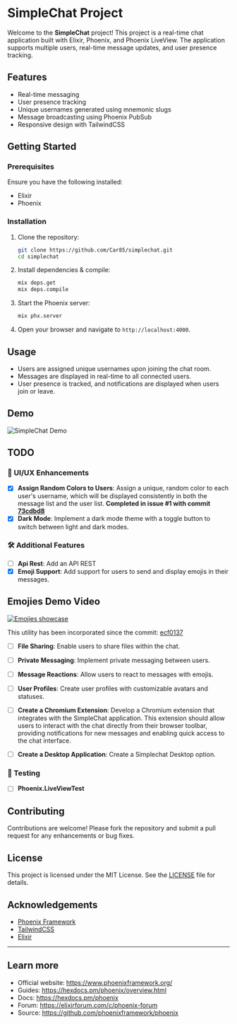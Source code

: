 # SimpleChat Project

Welcome to the **SimpleChat** project! This project is a real-time chat application built with Elixir, Phoenix, and Phoenix LiveView. The application supports multiple users, real-time message updates, and user presence tracking.

## Features

- Real-time messaging
- User presence tracking
- Unique usernames generated using mnemonic slugs
- Message broadcasting using Phoenix PubSub
- Responsive design with TailwindCSS

## Getting Started

### Prerequisites

Ensure you have the following installed:

- Elixir
- Phoenix

### Installation

1. Clone the repository:

    ```sh
    git clone https://github.com/Car85/simplechat.git
    cd simplechat
    ```

2. Install dependencies & compile:

    ```sh
    mix deps.get
    mix deps.compile

    ```

3. Start the Phoenix server:

    ```sh
    mix phx.server
    ```

4. Open your browser and navigate to `http://localhost:4000`.

## Usage

- Users are assigned unique usernames upon joining the chat room.
- Messages are displayed in real-time to all connected users.
- User presence is tracked, and notifications are displayed when users join or leave.

## Demo

![SimpleChat Demo](/assets/simplechat_demo.gif)

## TODO

### 🎨 UI/UX Enhancements

- [x] **Assign Random Colors to Users**: Assign a unique, random color to each user's username, which will be displayed consistently in both the message list and the user list. **Completed in issue #1 with commit [73cdbd8](https://github.com/Car85/simplechat/commit/73cdbd816e4370c7b00c381258cf248a3706b7df)**
- [x] **Dark Mode**: Implement a dark mode theme with a toggle button to switch between light and dark modes.

### 🛠️ Additional Features

- [ ] **Api Rest**: Add an API REST
- [x] **Emoji Support**: Add support for users to send and display emojis in their messages.

## Emojies Demo Video

[![Emojies showcase](https://github.com/user-attachments/assets/4abd308b-b191-4296-a0b6-093db0595794)](https://github.com/user-attachments/assets/4abd308b-b191-4296-a0b6-093db0595794)

This utility has been incorporated since the commit: [ecf0137](https://github.com/Car85/simplechat/commit/ecf0137846bac19dc36526b0da0d7b094b074c26)


- [ ] **File Sharing**: Enable users to share files within the chat.
- [ ] **Private Messaging**: Implement private messaging between users.
- [ ] **Message Reactions**: Allow users to react to messages with emojis.
- [ ] **User Profiles**: Create user profiles with customizable avatars and statuses.
- [ ] **Create a Chromium Extension**: Develop a Chromium extension that integrates with the SimpleChat application. This extension should allow users to interact with the chat directly from their browser toolbar, providing notifications for new messages and enabling quick access to the chat interface.
- [ ] **Create a Desktop Application**: Create a Simplechat Desktop option.


### 🔬  Testing

- [ ] **Phoenix.LiveViewTest**


## Contributing

Contributions are welcome! Please fork the repository and submit a pull request for any enhancements or bug fixes.

## License

This project is licensed under the MIT License. See the [LICENSE](LICENSE) file for details.

## Acknowledgements

- [Phoenix Framework](https://www.phoenixframework.org/)
- [TailwindCSS](https://tailwindcss.com/)
- [Elixir](https://elixir-lang.org/)

---



## Learn more

  * Official website: https://www.phoenixframework.org/
  * Guides: https://hexdocs.pm/phoenix/overview.html
  * Docs: https://hexdocs.pm/phoenix
  * Forum: https://elixirforum.com/c/phoenix-forum
  * Source: https://github.com/phoenixframework/phoenix
